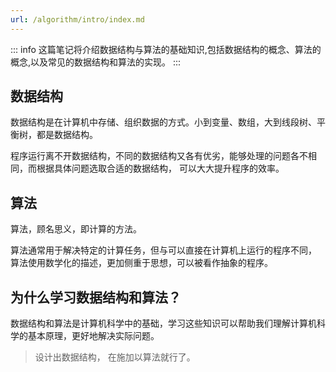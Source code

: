 ```yaml
---
url: /algorithm/intro/index.md
---
```

::: info 这篇笔记将介绍数据结构与算法的基础知识,包括数据结构的概念、算法的概念,以及常见的数据结构和算法的实现。
:::

## 数据结构

数据结构是在计算机中存储、组织数据的方式。小到变量、数组，大到线段树、平衡树，都是数据结构。

程序运行离不开数据结构，不同的数据结构又各有优劣，能够处理的问题各不相同，而根据具体问题选取合适的数据结构，
可以大大提升程序的效率。

## 算法

算法，顾名思义，即计算的方法。

算法通常用于解决特定的计算任务，但与可以直接在计算机上运行的程序不同，
算法使用数学化的描述，更加侧重于思想，可以被看作抽象的程序。

## 为什么学习数据结构和算法？

数据结构和算法是计算机科学中的基础，学习这些知识可以帮助我们理解计算机科学的基本原理，更好地解决实际问题。

> 设计出数据结构， 在施加以算法就行了。
